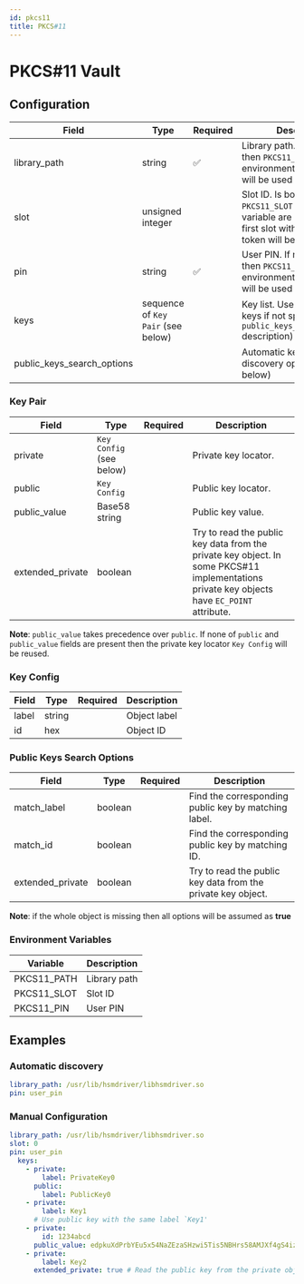 ```yaml
---
id: pkcs11
title: PKCS#11
---
```


# PKCS#11 Vault

## Configuration

| Field                      | Type                               | Required | Description                                                  |
| -------------------------- | ---------------------------------- | -------- | ------------------------------------------------------------ |
| library_path               | string                             | ✅        | Library path. If not specified then `PKCS11_PATH` environment variable value will be used instead. |
| slot                       | unsigned integer                   |          | Slot ID. Is both the field and `PKCS11_SLOT` environment variable are missed then the first slot with an initialised token will be used. |
| pin                        | string                             | ✅        | User PIN.  If not specified then `PKCS11_PIN` environment variable value will be used instead. |
| keys                       | sequence of `Key Pair` (see below) |          | Key list. Use all available keys if not specified (see `public_keys_search_options` description) |
| public_keys_search_options |                                    |          | Automatic key pair discovery options (see below)             |

### Key Pair

| Field            | Type                     | Required | Description                                                  |
| ---------------- | ------------------------ | -------- | ------------------------------------------------------------ |
| private          | `Key Config` (see below) |          | Private key locator.                                         |
| public           | `Key Config`             |          | Public key locator.                                          |
| public_value     | Base58 string            |          | Public key value.                                            |
| extended_private | boolean                  |          | Try to read the public key data from the private key object. In some PKCS#11 implementations private key objects have `EC_POINT` attribute. |

**Note**: `public_value` takes precedence over `public`. If none of `public` and `public_value` fields are present then the private key locator `Key Config` will be reused.

### Key Config

| Field | Type   | Required | Description  |
| ----- | ------ | -------- | ------------ |
| label | string |          | Object label |
| id    | hex    |          | Object ID    |

### Public Keys Search Options

| Field            | Type    | Required | Description                                                  |
| ---------------- | ------- | -------- | ------------------------------------------------------------ |
| match_label      | boolean |          | Find the corresponding public key by matching label.         |
| match_id         | boolean |          | Find the corresponding public key by matching ID.            |
| extended_private | boolean |          | Try to read the public key data from the private key object. |

**Note**: if the whole object is missing then all options will be assumed as **true**

### Environment Variables

| Variable    | Description  |
| ----------- | ------------ |
| PKCS11_PATH | Library path |
| PKCS11_SLOT | Slot ID      |
| PKCS11_PIN  | User PIN     |

## Examples

### Automatic discovery

```yaml
library_path: /usr/lib/hsmdriver/libhsmdriver.so
pin: user_pin
```

### Manual Configuration

```yaml
library_path: /usr/lib/hsmdriver/libhsmdriver.so
slot: 0
pin: user_pin
  keys:
    - private:
        label: PrivateKey0
      public:
        label: PublicKey0
    - private:
        label: Key1
      # Use public key with the same label `Key1'
    - private:
        id: 1234abcd
      public_value: edpkuXdPrbYEu5x54NaZEzaSHzwi5Tis5NBHrs58AMJXf4gS4iz5eQ
    - private:
        label: Key2
      extended_private: true # Read the public key from the private object
```
